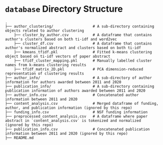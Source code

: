 # `database` Directory Structure
    .
    ├── author_clustering/                  # A sub-directory containing objects related to author clustering
        ├── cluster_by_author.csv           # A dataframe that contains author's clusters based on both ti-idf and word2vec
        ├── cluster_df.csv                  # A dataframe that contains author's normalized abstract and clusters based on both ti-idf
        ├── kmeans_tfidf.pkl                # Fitted k-means clustering object based on ti-idf vectors of paper abstract
        ├── tfidf_cluster_mapping.pkl       # Manually labelled cluster names from k-means clustering results
        ├── tfidf_matrix_2D.pkl             # PCA dimension-reduced representation of clustering results
    ├── author_info/                        # A sub-directory of author information for authors awarded between 2011 and 2020                              
    ├── publication_info/                   # A sub-directory containing publication information of authors awarded between 2011 and 2020
    ├── author_info.csv                     # Concatenated author information between 2011 and 2020
    ├── content_analysis.csv                # Merged dataframe of funding, author, and publication information (ignored by this repo)
    ├── funding_info.csv                    # NSF funding information 
    ├── preprocessed_content_analysis.csv   # A dataframe where paper abstract in `content_analysis.csv` is tokenized and normalized (ignored by this repo) 
    ├── publication_info.csv                # Concatenated publication information between 2011 and 2020 (ignored by this repo) 
    ├── README.md

